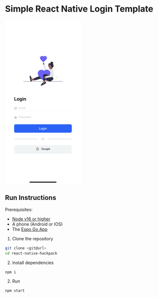 # Simple React Native Login Template

![!](./login-page-screenshot.png)

## Run Instructions

Prerequisites:

- [Node v16 or higher](https://nodejs.org/en)
- A phone (Android or IOS)
- The [Expo Go App](https://expo.dev/client)

1. Clone the repository

```bash
git clone <git@url>
cd react-native-hackpack
```

2. Install dependencies

```bash
npm i
```

2. Run

```bash
npm start
```
